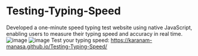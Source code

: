 # Testing-Typing-Speed
Developed a one-minute speed typing test website using native JavaScript, enabling users to measure their typing speed and accuracy in real time.
![image](https://github.com/user-attachments/assets/0403219a-c6de-46a9-8f5b-51bbc2100710)
![image](https://github.com/user-attachments/assets/b7c4a15f-dbf0-4ad4-8eed-0f0dd04b9a1f)
Test your typing speed: https://karanam-manasa.github.io/Testing-Typing-Speed/

